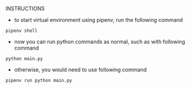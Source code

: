 INSTRUCTIONS

- to start virtual environment using pipenv, run the following command

```
pipenv shell
```

- now you can run python commands as normal, such as with following command

```
python main.py
```

- otherwise, you would need to use following command

```
pipenv run python main.py
```
